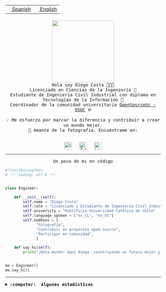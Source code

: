 <table border="0"  align="right">
 <tr><td><a href="README.md"><img src="https://upload.wikimedia.org/wikipedia/commons/thumb/8/89/Bandera_de_Espa%C3%B1a.svg/1200px-Bandera_de_Espa%C3%B1a.svg.png" height="10"> Spanish</a></td>
 <td><a href="README.en.md"><img src="https://upload.wikimedia.org/wikipedia/commons/a/a4/Flag_of_the_United_States.svg" height="10"> English</a></td></tr>
</table><br><br><br>

<p align="center">
  <img src="https://github.com/diegocostares/diegocostares/blob/main/Images/aaa2.gif?raw=true" height="200px" weight="200px">
  <br><samp>
    Hola soy Diego Costa 👨🏻‍💻<br>
    Licenciado en Ciencias de la Ingeniería 🤖<br>
    Estudiante de Ingeniería Civil Industrial con diploma en Tecnologías de la Información 🧠<br>
    Coordinador de la comunidad universitaria <a href="https://github.com/open-source-uc">OpenSourceUc - OSUC</a> 🌐<br>
  <br>
    💡 Me esfuerzo por marcar la diferencia y contribuir a crear un mundo mejor.<br>
    📸 Amante de la fotografía. Encuéntrame en: <br>
  <br></samp>
</p>

<p align="center">
   <a href="https://instagram.com/diegocosta_no" target="blank">
      <img align="center" src="https://cdn.jsdelivr.net/npm/simple-icons@3.0.1/icons/instagram.svg" alt="instagram" height="25px" width="25px" />
      &#8203;
   </a>
   &nbsp; &nbsp; &nbsp;
   <a href="https://t.me/diegocosta_no" target="blank">
      <img align="center" alt="Telegram" width="25px" src="https://icons-for-free.com/iconfiles/png/512/Telegram-1324888767380505522.png" />
      &#8203;
   </a>
   &nbsp; &nbsp; &nbsp;
   <a href="https://www.linkedin.com/in/diegocostar/" target="blank">
      <img align="center" alt="LinkedIn" width="25px" src="https://img.icons8.com/metro/452/linkedin.png" />
      &#8203;
   </a>
</p>

---

<p align="center"><front size="25"><samp>Un poco de mi en código</samp></front></p>

```python
#!/usr/bin/python
# -*- coding: utf-8 -*-


class Engineer:

    def __init__(self):
        self.name = "Diego Costa"
        self.role = "Licenciado y Estudiante de Ingeniería Civil Industrial"
        self.university = "Pontificia Universidad Católica de Chile"
        self.language_spoken = ["es_CL", "en_US"]
        self.hobbies = [
              "Fotografía",
              "Contribuir en proyectos open-source",
              "Participar en comunidad",
              ]

    def say_hi(self):
        print("¡Hola mundo! Aquí Diego, construyendo un futuro mejor y cambiando el mundo.")


me = Engineer()
me.say_hi()
```

---

<details>
  <summary><b><samp>:computer: &nbsp;Algunas estadísticas</samp></b></summary>
  <br/></p>

<!--START_SECTION:waka-->
![Code Time](http://img.shields.io/badge/Code%20Time-1%2C640%20hrs%2038%20mins-blue)

📅 **Soy más productivo los Miércoles** 

```text
Lunes                    5944 commits        ██░░░░░░░░░░░░░░░░░░░░░░░   07.97 % 
Martes                   2303 commits        █░░░░░░░░░░░░░░░░░░░░░░░░   03.09 % 
Miércoles                22972 commits       ████████░░░░░░░░░░░░░░░░░   30.80 % 
Jueves                   19595 commits       ███████░░░░░░░░░░░░░░░░░░   26.27 % 
Viernes                  20429 commits       ███████░░░░░░░░░░░░░░░░░░   27.39 % 
Sábado                   2808 commits        █░░░░░░░░░░░░░░░░░░░░░░░░   03.77 % 
Domingo                  529 commits         ░░░░░░░░░░░░░░░░░░░░░░░░░   00.71 % 
```


📊 **Esta semana me dediqué a** 

```text
🐱‍💻 Proyectos: 
buk-webapp               5 hrs 5 mins        ███████████████████░░░░░░   76.95 % 
Ipre-sports-results      26 mins             ██░░░░░░░░░░░░░░░░░░░░░░░   06.76 % 
lang                     24 mins             ██░░░░░░░░░░░░░░░░░░░░░░░   06.10 % 
charla                   15 mins             █░░░░░░░░░░░░░░░░░░░░░░░░   04.00 % 
Testing-Tareas-2024-1    9 mins              █░░░░░░░░░░░░░░░░░░░░░░░░   02.41 % 
```


 Last Updated on 30/05/2024 20:16:08 UTC
<!--END_SECTION:waka-->

<p align="center"> <img src="https://github-readme-stats.vercel.app/api?username=diegocostares&show_icons=true&theme=ayu-mirage" alt="abhisheknaiidu" /></p>

</details>
